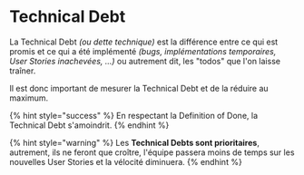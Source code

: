# Technical Debt

La Technical Debt _\(ou dette technique\)_ est la différence entre ce qui est promis et ce qui a été implémenté _\(bugs, implémentations temporaires, User Stories inachevées, ...\)_ ou autrement dit, les "todos" que l'on laisse traîner.

Il est donc important de mesurer la Technical Debt et de la réduire au maximum.

{% hint style="success" %}
En respectant la Definition of Done, la Technical Debt s'amoindrit.
{% endhint %}

{% hint style="warning" %}
Les **Technical Debts sont prioritaires**, autrement, ils ne feront que croître, l'équipe passera moins de temps sur les nouvelles User Stories et la vélocité diminuera.
{% endhint %}

